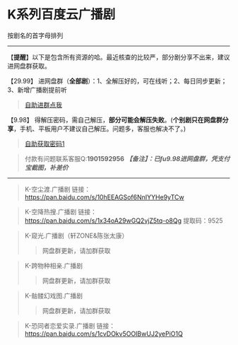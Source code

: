 <h1>K系列百度云广播剧</h1>
按剧名的首字母排列

-----

【**提醒**】以下是包含所有资源的哈。最近核查的比较严，部分剧分享不出来，建议进网盘群获取。

【29.99】 进网盘群（**全部剧**）：1、全解压好的，可在线听；2、每日同步更新；3、新增广播剧提前听
>[自助进群点我](http://pay.tupianmima.com/ma.html)

【9.98】 得解压密码，需自己解压，**部分可能会解压失败**。(**个别剧只在网盘群分享**，手机、平板用户不建议自己解压。问题多，客服也解决不了。)

>[自助获取密码1](http://pay.tupianmima.com/ma2.html)

>付款有问题联系客服Q:**1901592956**
***【备注】：已fu9.98进网盘群，凭支付宝截图，补差价***

------



>K-空尘渡.广播剧
链接：https://pan.baidu.com/s/10hEEAGSof6NnIYYHe9yTCw
 
>K-空降热搜.广播剧
链接：https://pan.baidu.com/s/1x34oA29wGQ2vjZ5tq-o8Qg
提取码：9525
 
>K-窥光.广播剧（轩ZONE&陈张太康）
>>网盘群更新，请加群获取
 
>K-跨物种相亲.广播剧
>>网盘群更新，请加群获取
 
>K-骷髅幻戏图.广播剧
>>网盘群更新，请加群获取
 
>K-恐同者恋爱实录.广播剧
链接：https://pan.baidu.com/s/1cvDOkv5OOIBwUJ2yePiO1Q



